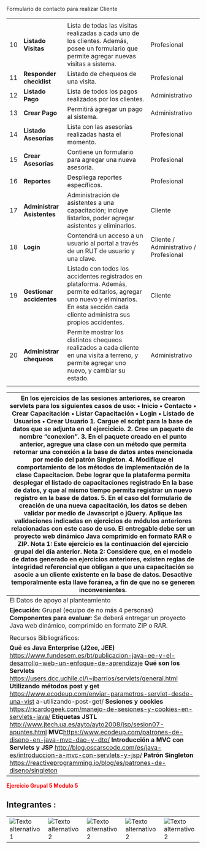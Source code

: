 Formulario de contacto para realizar Cliente

|    |                                |                                                                                                                                                                                         |                                        |
|----|--------------------------------|-----------------------------------------------------------------------------------------------------------------------------------------------------------------------------------------|----------------------------------------|
|    |                                |                                                                                                                                                                                         |                                        |
| 10 | **Listado Visitas**            | Lista de todas las visitas realizadas a cada uno de los clientes. Además, posee un formulario que permite agregar nuevas visitas a sistema.                                             | Profesional                            |
| 11 | **Responder checklist**        | Listado de chequeos de una visita.                                                                                                                                                      | Profesional                            |
| 12 | **Listado Pago**               | Lista de todos los pagos realizados por los clientes.                                                                                                                                   | Administrativo                         |
| 13 | **Crear Pago**                 | Permitirá agregar un pago al sistema.                                                                                                                                                   | Administrativo                         |
| 14 | **Listado Asesorías**          | Lista con las asesorías realizadas hasta el momento.                                                                                                                                    | Profesional                            |
| 15 | **Crear Asesorías**            | Contiene un formulario para agregar una nueva asesoría.                                                                                                                                 | Profesional                            |
| 16 | **Reportes**                   | Despliega reportes específicos.                                                                                                                                                         | Profesional                            |
| 17 | **Administrar** **Asistentes** | Administración de asistentes a una capacitación; incluye listarlos, poder agregar asistentes y eliminarlos.                                                                             | Cliente                                |
| 18 | **Login**                      | Contendrá un acceso a un usuario al portal a través de un RUT de usuario y una clave.                                                                                                   | Cliente / Administrativo / Profesional |
| 19 | **Gestionar accidentes**       | Listado con todos los accidentes registrados en plataforma. Además, permite editarlos, agregar uno nuevo y eliminarlos. En esta sección cada cliente administra sus propios accidentes. | Cliente                                |
| 20 | **Administrar chequeos**       | Permite mostrar los distintos chequeos realizados a cada cliente en una visita a terreno, y permite agregar uno nuevo, y cambiar su estado.                                             | Administrativo                         |
|    |                                |                                                                                                                                                                                         |                                        |

| En los ejercicios de las sesiones anteriores, se crearon servlets para los siguientes casos de uso:  • Inicio • Contacto • Crear Capacitación • Listar Capacitación • Login • Listado de Usuarios • Crear Usuario    1. Cargue el script para la base de datos que se adjunta en el ejercicicio. 2. Cree un paquete de nombre “conexion”. 3. En el paquete creado en el punto anterior, agregue una clase con un método que permita retornar una conexión a la base de datos antes mencionada por medio del patrón Singleton. 4. Modifique el comportamiento de los métodos de implementación de la clase Capacitacion. Debe lograr que la plataforma permita desplegar el listado de capacitaciones registrado En la base de datos, y que al mismo tiempo permita registrar un nuevo registro en la base de datos. 5. En el caso del formulario de creación de una nueva capacitación, los datos se deben validar por medio de Javascript o jQuery. Aplique las validaciones indicadas en ejercicios de módulos anteriores relacionadas con este caso de uso.   El entregable debe ser un proyecto web dinámico Java comprimido en formato RAR o ZIP.   **Nota 1:** Este ejercicio es la continuación del ejercicio grupal del día anterior.   **Nota 2:** Considere que, en el modelo de datos generado en ejercicios anteriores, existen reglas de integridad referencial que obligan a que una capacitación se asocie a un cliente existente en la base de datos. Desactive temporalmente esta llave foránea, a fin de que no se generen inconvenientes. |
|--------------------------------------------------------------------------------------------------------------------------------------------------------------------------------------------------------------------------------------------------------------------------------------------------------------------------------------------------------------------------------------------------------------------------------------------------------------------------------------------------------------------------------------------------------------------------------------------------------------------------------------------------------------------------------------------------------------------------------------------------------------------------------------------------------------------------------------------------------------------------------------------------------------------------------------------------------------------------------------------------------------------------------------------------------------------------------------------------------------------------------------------------------------------------------------------------------------------------------------------------------------------------------------------------------------------------------------------------------------------------------------------------------------------------------------------------------------------------------------------------------------------------------------------------------------|
| El Datos de apoyo al planteamiento                                                                                                                                                                                                                                                                                                                                                                                                                                                                                                                                                                                                                                                                                                                                                                                                                                                                                                                                                                                                                                                                                                                                                                                                                                                                                                                                                                                                                                                                                                                           |
| **Ejecución**: Grupal (equipo de no más 4 personas)   **Componentes para evaluar**: Se deberá entregar un proyecto Java web dinámico, comprimido en formato ZIP o RAR.                                                                                                                                                                                                                                                                                                                                                                                                                                                                                                                                                                                                                                                                                                                                                                                                                                                                                                                                                                                                                                                                                                                                                                                                                                                                                                                                                                                       |
|                                                                                                                                                                                                                                                                                                                                                                                                                                                                                                                                                                                                                                                                                                                                                                                                                                                                                                                                                                                                                                                                                                                                                                                                                                                                                                                                                                                                                                                                                                                                                              |
| Recursos Bibliográficos:                                                                                                                                                                                                                                                                                                                                                                                                                                                                                                                                                                                                                                                                                                                                                                                                                                                                                                                                                                                                                                                                                                                                                                                                                                                                                                                                                                                                                                                                                                                                     |
| **Qué es Java Enterprise (J2ee, JEE)** https://www.fundesem.es/bt/publicacion-java-ee-y-el-desarrollo-web-un-enfoque-de-aprendizaje  **Qué son los Servlets** https://users.dcc.uchile.cl/\~jbarrios/servlets/general.html  **Utilizando métodos post y get** https://www.ecodeup.com/enviar-parametros-servlet-desde-una-vist a-utilizando-post-get/  **Sesiones y cookies** https://ricardogeek.com/manejo-de-sesiones-y-cookies-en-servlets-java/  **Etiquetas JSTL** http://www.jtech.ua.es/ayto/ayto2008/jsp/sesion07-apuntes.html   **MVC**https://www.ecodeup.com/patrones-de-diseno-en-java-mvc-dao-y-dto/   **Introducción a MVC con Servlets y JSP** http://blog.oscarscode.com/es/java-es/introduccion-a-mvc-con-servlets-y-jsp/   **Patrón Singleton** <https://reactiveprogramming.io/blog/es/patrones-de-diseno/singleton>                                                                                                                                                

<span style="color:red">**Ejercicio Grupal 5 Modulo 5**</span>


## **Integrantes :**
<table>
  <tr>
    <td><img src="https://img.shields.io/badge/Angelica%20-%20Romero%20-%20violet?cacheSeconds=3200" alt="Texto alternativo 1"></td>
    <td><img src="https://img.shields.io/badge/Bastian%20-%20Mariangel%20-%20red?cacheSeconds=3200" alt="Texto alternativo 2"></td>
    <td><img src="https://img.shields.io/badge/Ivan%20-%20Mieres%20-%20green?cacheSeconds=3200" alt="Texto alternativo 2"></td>
    <td><img src="https://img.shields.io/badge/Patricio%20-%20Bonnin%20-%20brown?cacheSeconds=3200" alt="Texto alternativo 2"></td>
    <td><img src="https://img.shields.io/badge/Roberto%20-%20Rivas%20-%20blue?cacheSeconds=3200" alt="Texto alternativo 2"></td>

  </tr>
</table>
